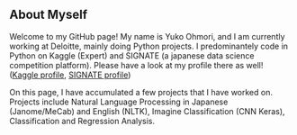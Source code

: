 ## About Myself
Welcome to my GitHub page! My name is Yuko Ohmori, and I am currently working at Deloitte, mainly doing Python projects. I predominantely code in Python on Kaggle (Expert) and SIGNATE (a japanese data science competition platform). Please have a look at my profile there as well! ([Kaggle profile](https://www.kaggle.com/yohmori02), [SIGNATE profile](https://signate.jp/users/74597))

On this page, I have accumulated a few projects that I have worked on. Projects include Natural Language Processing in Japanese (Janome/MeCab) and English (NLTK), Imagine Classification (CNN Keras), Classification and Regression Analysis.
